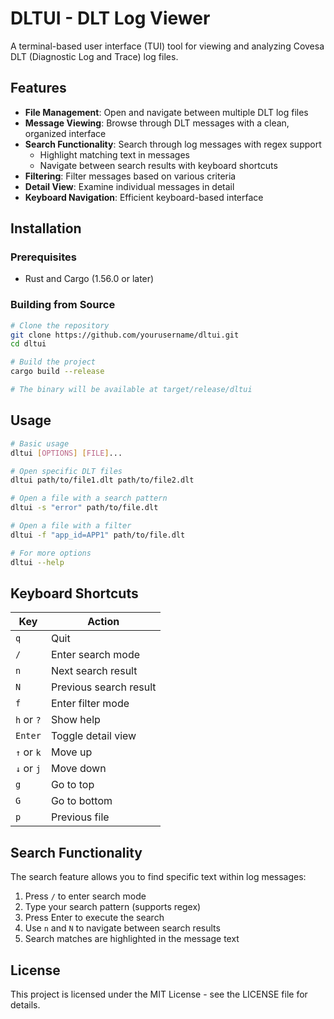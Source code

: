 # DLTUI - DLT Log Viewer

A terminal-based user interface (TUI) tool for viewing and analyzing Covesa DLT (Diagnostic Log and Trace) log files.

## Features

- **File Management**: Open and navigate between multiple DLT log files
- **Message Viewing**: Browse through DLT messages with a clean, organized interface
- **Search Functionality**: Search through log messages with regex support
  - Highlight matching text in messages
  - Navigate between search results with keyboard shortcuts
- **Filtering**: Filter messages based on various criteria
- **Detail View**: Examine individual messages in detail
- **Keyboard Navigation**: Efficient keyboard-based interface

## Installation

### Prerequisites

- Rust and Cargo (1.56.0 or later)

### Building from Source

```bash
# Clone the repository
git clone https://github.com/yourusername/dltui.git
cd dltui

# Build the project
cargo build --release

# The binary will be available at target/release/dltui
```

## Usage

```bash
# Basic usage
dltui [OPTIONS] [FILE]...

# Open specific DLT files
dltui path/to/file1.dlt path/to/file2.dlt

# Open a file with a search pattern
dltui -s "error" path/to/file.dlt

# Open a file with a filter
dltui -f "app_id=APP1" path/to/file.dlt

# For more options
dltui --help
```

## Keyboard Shortcuts

| Key       | Action                     |
|-----------|----------------------------|
| `q`       | Quit                       |
| `/`       | Enter search mode          |
| `n`       | Next search result         |
| `N`       | Previous search result     |
| `f`       | Enter filter mode          |
| `h` or `?`| Show help                  |
| `Enter`   | Toggle detail view         |
| `↑` or `k`| Move up                    |
| `↓` or `j`| Move down                  |
| `g`       | Go to top                  |
| `G`       | Go to bottom               |
| `p`       | Previous file              |

## Search Functionality

The search feature allows you to find specific text within log messages:

1. Press `/` to enter search mode
2. Type your search pattern (supports regex)
3. Press Enter to execute the search
4. Use `n` and `N` to navigate between search results
5. Search matches are highlighted in the message text

## License

This project is licensed under the MIT License - see the LICENSE file for details.
